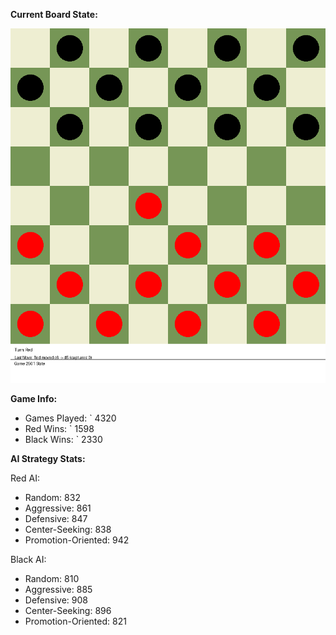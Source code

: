 
**Current Board State:**  
<!-- START_GIF -->
![Checkers Game](./checkers_game.gif)
<!-- END_GIF -->

**Game Info:**  
- Games Played: `<!-- GAMES_PLAYED --> 4320
- Red Wins: `<!-- RED_WINS --> 1598
- Black Wins: `<!-- BLACK_WINS --> 2330

<!-- AI_STATS -->
**AI Strategy Stats:**

Red AI:
- Random: 832
- Aggressive: 861
- Defensive: 847
- Center-Seeking: 838
- Promotion-Oriented: 942

Black AI:
- Random: 810
- Aggressive: 885
- Defensive: 908
- Center-Seeking: 896
- Promotion-Oriented: 821

